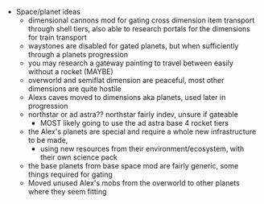 
 - Space/planet ideas
	- dimensional cannons mod for gating cross dimension item transport through shell tiers, also able to research portals for the dimensions for train transport
	- waystones are disabled for gated planets, but when sufficiently through a planets progression
	- you may research a gateway painting to travel between easily without a rocket (MAYBE)
	- overworld and semiflat dimension are peaceful, most other dimensions are quite hostile
	- Alexs caves moved to dimensions aka planets, used later in progression
	- northstar or ad astra?? northstar fairly indev, unsure if gateable
	    - MOST likely going to use the ad astra base 4 rocket tiers
	- the Alex's planets are special and require a whole new infrastructure to be made,
		- using new resources from their environment/ecosystem, with their own science pack
	- the base planets from base space mod are fairly generic, some things required for gating
	- Moved unused Alex's mobs from the overworld to other planets where they seem fitting

